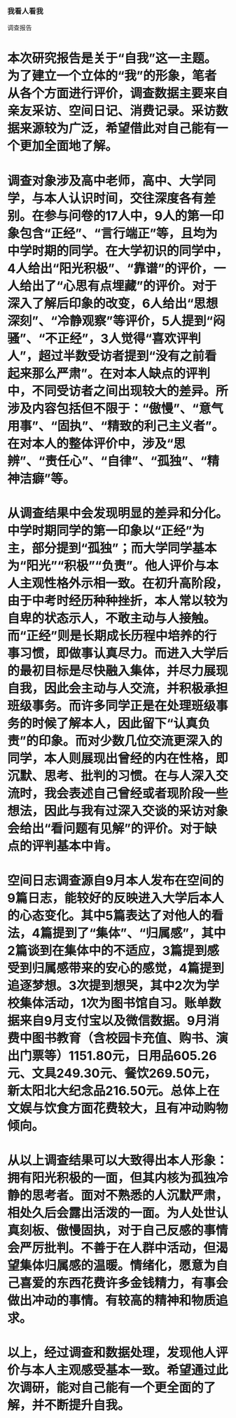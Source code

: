 ### 我看人看我
   调查报告
   # 本次研究报告是关于“自我”这一主题。为了建立一个立体的“我”的形象，笔者从各个方面进行评价，调查数据主要来自亲友采访、空间日记、消费记录。采访数据来源较为广泛，希望借此对自己能有一个更加全面地了解。
   # 调查对象涉及高中老师，高中、大学同学，与本人认识时间，交往深度各有差别。在参与问卷的17人中，9人的第一印象包含“正经”、“言行端正”等，且均为中学时期的同学。在大学初识的同学中，4人给出“阳光积极”、“靠谱”的评价，一人给出了“心思有点埋藏”的评价。对于深入了解后印象的改变，6人给出“思想深刻”、“冷静观察”等评价，5人提到“闷骚”、“不正经”，3人觉得“喜欢评判人”，超过半数受访者提到“没有之前看起来那么严肃”。在对本人缺点的评判中，不同受访者之间出现较大的差异。所涉及内容包括但不限于：“傲慢”、“意气用事”、“固执”、“精致的利己主义者”。在对本人的整体评价中，涉及“思辨”、“责任心”、“自律”、“孤独”、“精神洁癖”等。
   # 从调查结果中会发现明显的差异和分化。中学时期同学的第一印象以“正经”为主，部分提到“孤独”；而大学同学基本为“阳光”“积极”“负责”。他人评价与本人主观性格外示相一致。在初升高阶段，由于中考时经历种种挫折，本人常以较为自卑的状态示人，不敢主动与人接触。而“正经”则是长期成长历程中培养的行事习惯，即做事认真尽力。而进入大学后的最初目标是尽快融入集体，并尽力展现自我，因此会主动与人交流，并积极承担班级事务。而许多同学正是在处理班级事务的时候了解本人，因此留下“认真负责”的印象。而对少数几位交流更深入的同学，本人则展现出曾经的内在性格，即沉默、思考、批判的习惯。在与人深入交流时，我会表述自己曾经或者现阶段一些想法，因此与我有过深入交谈的采访对象会给出“看问题有见解”的评价。对于缺点的评判基本中肯。
   # 空间日志调查源自9月本人发布在空间的9篇日志，能较好的反映进入大学后本人的心态变化。其中5篇表达了对他人的看法，4篇提到了“集体”、“归属感”，其中2篇谈到在集体中的不适应，3篇提到感受到归属感带来的安心的感觉，4篇提到追逐梦想。3次提到想哭，其中2次为学校集体活动，1次为图书馆自习。账单数据来自9月支付宝以及微信数据。9月消费中图书教育（含校园卡充值、购书、演出门票等）1151.80元，日用品605.26元、文具249.30元、餐饮269.50元，新太阳北大纪念品216.50元。总体上在文娱与饮食方面花费较大，且有冲动购物倾向。
   # 从以上调查结果可以大致得出本人形象：拥有阳光积极的一面，但其内核为孤独冷静的思考者。面对不熟悉的人沉默严肃，相处久后会露出活泼的一面。为人处世认真刻板、傲慢固执，对于自己反感的事情会严厉批判。不善于在人群中活动，但渴望集体归属感的温暖。情绪化，愿意为自己喜爱的东西花费许多金钱精力，有事会做出冲动的事情。有较高的精神和物质追求。
   # 以上，经过调查和数据处理，发现他人评价与本人主观感受基本一致。希望通过此次调研，能对自己能有一个更全面的了解，并不断提升自我。


